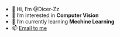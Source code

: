 - 👋 Hi, I’m @Dicer-Zz
- 👀 I’m interested in **Computer Vision**
- 🌱 I’m currently learning **Mechine Learning**
- 📫 [Email to me](mailto:dicer0615@gmail.com)

<!---
Dicer-Zz/Dicer-Zz is a ✨ special ✨ repository because its `README.md` (this file) appears on your GitHub profile.
You can click the Preview link to take a look at your changes.
--->
